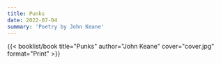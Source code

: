 ```yaml
---
title: Punks
date: 2022-07-04
summary: 'Poetry by John Keane'
---
```


{{< booklist/book
title="Punks"
author="John Keane"
cover="cover.jpg"
format="Print" >}}
